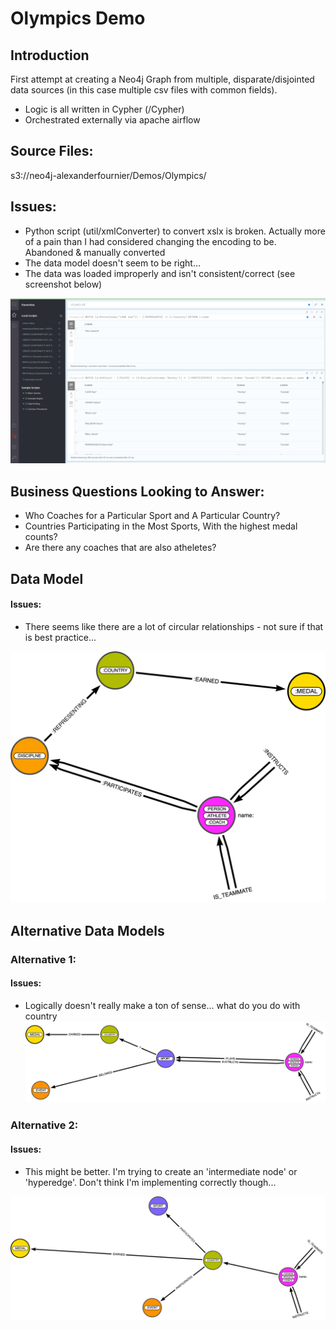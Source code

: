 
# Olympics Demo  

## Introduction

First attempt at creating a Neo4j Graph from multiple, disparate/disjointed data sources (in this case multiple csv files with common fields). 


* Logic is all written in Cypher (/Cypher) 
* Orchestrated externally via apache airflow 

## Source Files: 

s3://neo4j-alexanderfournier/Demos/Olympics/


## Issues:

* Python script (util/xmlConverter) to convert xslx is broken. Actually more of a pain than I had considered changing the encoding to be. Abandoned & manually converted
*  The data model doesn't seem to be right... 
*  The data was loaded improperly and isn't consistent/correct (see screenshot below)

![](images/somethingwrong.png)






## Business Questions Looking to Answer: 

* Who Coaches for a Particular Sport and A Particular Country?
* Countries Participating in the Most Sports, With the highest medal counts?
* Are there any coaches that are also atheletes?


## Data Model
#### Issues:
* There seems like there are a lot of circular relationships - not sure if that is best practice...

![Data Model](images/Olympics_Data_Model.png)


## Alternative Data Models



### Alternative 1: 

#### Issues:
* Logically doesn't really make a ton of sense... what do you do with country
![Data Model](images/Olympics-2.png)


### Alternative 2:

#### Issues:
* This might be better. I'm trying to create an 'intermediate node' or 'hyperedge'. Don't think I'm implementing correctly though...

![Data Model2](images/Olympics-3.png)


